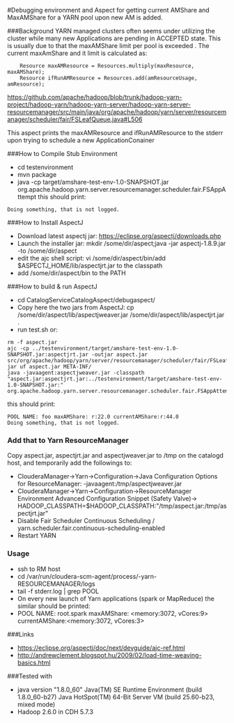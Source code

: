 #Debugging environment and Aspect for getting current AMShare and MaxAMShare for a YARN pool upon new AM is added.

###Background
YARN managed clusters often seems under utilizing the cluster while many new Applications are pending in ACCEPTED state.
This is usually due to that the maxAMShare limit per pool is exceeded .
The current maxAmShare and it limit is calculated as:


```
    Resource maxAMResource = Resources.multiply(maxResource, maxAMShare);
    Resource ifRunAMResource = Resources.add(amResourceUsage, amResource);
```
https://github.com/apache/hadoop/blob/trunk/hadoop-yarn-project/hadoop-yarn/hadoop-yarn-server/hadoop-yarn-server-resourcemanager/src/main/java/org/apache/hadoop/yarn/server/resourcemanager/scheduler/fair/FSLeafQueue.java#L506

This aspect prints the maxAMResource and ifRunAMResource to the stderr upon trying to schedule a new ApplicationConainer

###How to Compile Stub Environment
- cd testenvironment
- mvn package
- java -cp target/amshare-test-env-1.0-SNAPSHOT.jar org.apache.hadoop.yarn.server.resourcemanager.scheduler.fair.FSAppAttempt
this should print: 
```
Doing something, that is not logged.
```

###How to Install AspectJ 
- Download latest aspectj jar: https://eclipse.org/aspectj/downloads.php
- Launch the installer jar: mkdir /some/dir/aspect;java -jar aspectj-1.8.9.jar -to /some/dir/aspect
- edit the ajc shell script: vi /some/dir/aspect/bin/add $ASPECTJ_HOME/lib/aspectjrt.jar to the classpath
- add /some/dir/aspect/bin to the PATH

###How to build & run AspectJ 
- cd CatalogServiceCatalogAspect/debugaspect/
- Copy here the two jars from AspectJ: cp /some/dir/aspect/lib/aspectjweaver.jar /some/dir/aspect/lib/aspectjrt.jar .
- run test.sh or:
```
rm -f aspect.jar
ajc -cp ../testenvironment/target/amshare-test-env-1.0-SNAPSHOT.jar:aspectjrt.jar -outjar aspect.jar src/org/apache/hadoop/yarn/server/resourcemanager/scheduler/fair/FSLeafQueueAspect.aj
jar uf aspect.jar META-INF/
java -javaagent:aspectjweaver.jar -classpath "aspect.jar:aspectjrt.jar:../testenvironment/target/amshare-test-env-1.0-SNAPSHOT.jar:" org.apache.hadoop.yarn.server.resourcemanager.scheduler.fair.FSAppAttempt
```

this should print:
```
POOL NAME: foo maxAMShare: r:22.0 currentAMShare:r:44.0
Doing something, that is not logged.
```

### Add that to Yarn ResourceManager
Copy aspect.jar, aspectjrt.jar and aspectjweaver.jar to /tmp on the catalogd host, and temporarily add the followings to:
- ClouderaManager->Yarn->Configuration->Java Configuration Options for ResourceManager: -javaagent:/tmp/aspectjweaver.jar
- ClouderaManager->Yarn->Configuration->ResourceManager Environment Advanced Configuration Snippet (Safety Valve)-> HADOOP_CLASSPATH=$HADOOP_CLASSPATH:"/tmp/aspect.jar:/tmp/aspectjrt.jar"
- Disable Fair Scheduler Continuous Scheduling / yarn.scheduler.fair.continuous-scheduling-enabled
- Restart YARN

### Usage
- ssh to RM host
- cd /var/run/cloudera-scm-agent/process/<latest>-yarn-RESOURCEMANAGER/logs
- tail -f stderr.log | grep POOL
- On every new launch of Yarn applications (spark or MapReduce) the similar should be printed:
- POOL NAME: root.spark maxAMShare: <memory:3072, vCores:9> currentAMShare:<memory:3072, vCores:3>

###Links
- https://eclipse.org/aspectj/doc/next/devguide/ajc-ref.html
- http://andrewclement.blogspot.hu/2009/02/load-time-weaving-basics.html

###Tested with 
- java version "1.8.0_60"
Java(TM) SE Runtime Environment (build 1.8.0_60-b27)
Java HotSpot(TM) 64-Bit Server VM (build 25.60-b23, mixed mode)
- Hadoop 2.6.0 in CDH 5.7.3
